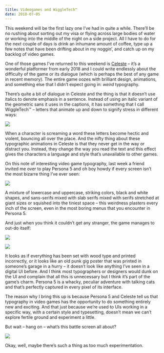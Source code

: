 ```yaml
---
title: Videogames and WiggleTech™️
date: 2018-07-05
---
```


This weekend will be the first lazy one I’ve had in quite a while. There’ll be no rushing about sorting out my visa or flying across large bodies of water or working into the middle of the night on a side project. All I have to do for the next couple of days is drink an inhumane amount of coffee, type up a few notes that have been drifting about in my noggin’, and catch up on my backlog of video games.

One of those games I’ve returned to this weekend is [Celeste](http://www.celestegame.com/) – it’s a wonderful platformer from early 2018 and I could write endlessly about the difficulty of the game or its dialogue (which is perhaps the best of any game in recent memory). The entire game oozes with brilliant design, animations, and something else that I didn’t expect going in: _weird_ typography.

There’s quite a bit of dialogue in Celeste and the thing is that it doesn’t use italics to denote emphasis in a sentence. Instead of using an italic variant of the geometric sans it uses in the captions, it has something that I call WiggleTech™ – letters that animate up and down to signify stress in different ways:

![](https://buttondown.s3.us-west-2.amazonaws.com/images/e529ee4e-1f52-4d11-ad44-cedd34a86453.gif)

When a character is screaming a word these letters become hectic and violent, bouncing all over the place. And the nifty thing about these typographic animations in Celeste is that they never get in the way or distract you. Instead, they change the way you read the text and this effect gives the characters a language and style that’s unavailable to other games.

On this note of interesting video game typography, last week a friend invited me over to play Persona 5 and oh boy howdy if every screen isn’t the most bizarre thing I’ve ever seen:

![](https://buttondown.s3.us-west-2.amazonaws.com/images/8750b842-1c20-418d-817a-1b6d93bb86d2.png)

A mixture of lowercase and uppercase, striking colors, black and white shapes, and sans-serifs mixed with slab serifs mixed with serifs stretched at giant sizes or squished into the tiniest space – this weirdness plasters every inch of the screen, even in the most boring menus that you encounter in Persona 5.

And just when you think it couldn’t get any stranger, the game manages to out-do itself:

![](https://buttondown.s3.us-west-2.amazonaws.com/images/083a674c-c23f-426b-a57a-e4554d6b3688.png)

![](https://buttondown.s3.us-west-2.amazonaws.com/images/b6aa844f-5d31-44a1-9580-bdaac199be93.png)

It looks as if everything has been set with wood type and printed incorrectly, or it looks like an old punk gig poster that was printed in someone’s garage in a hurry – it doesn’t look like anything I’ve seen in a digital UI before. And I think most typographers or designers would dunk on the UI and complain that all this is unnecessary but I think it’s part of the game’s charm. Persona 5 is a whacky, peculiar adventure with talking cats and that’s perfectly captured in every pixel of its interface.

The reason why I bring this up is because Persona 5 and Celeste tell us that typography in video games has the opportunity to do something entirely new and exciting. And that just because we’re used to UIs working in a specific way, with a certain style and typesetting, doesn’t mean we can’t explore fertile ground and experiment a little.

But wait – hang on – what’s this battle screen all about?

![](https://buttondown.s3.us-west-2.amazonaws.com/images/1174cf60-bbf5-4d10-8f57-255e66e4267c.png)

Okay, well, maybe there’s such a thing as too much experimentation.
<br/>
<br/>
<br/>
